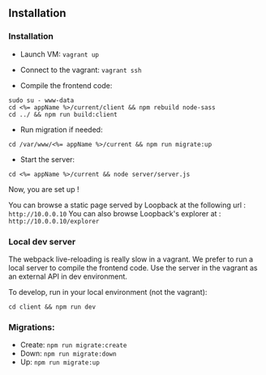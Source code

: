 ## Installation

### Installation

- Launch VM: `vagrant up`

- Connect to the vagrant: `vagrant ssh`

- Compile the frontend code:
```
sudo su - www-data
cd <%= appName %>/current/client && npm rebuild node-sass
cd ../ && npm run build:client
```

- Run migration if needed:
```
cd /var/www/<%= appName %>/current && npm run migrate:up
```

- Start the server:
```
cd <%= appName %>/current && node server/server.js
```

Now, you are set up !

You can browse a static page served by Loopback at the following url : `http://10.0.0.10`
You can also browse Loopback's explorer at : `http://10.0.0.10/explorer`

### Local dev server

The webpack live-reloading is really slow in a vagrant. We prefer to run a local server to compile the frontend code. Use the server in the vagrant as an external API in dev environment.

To develop, run in your local environment (not the vagrant):

```
cd client && npm run dev
```

### Migrations:

- Create: `npm run migrate:create`
- Down: `npm run migrate:down`
- Up: `npm run migrate:up`
